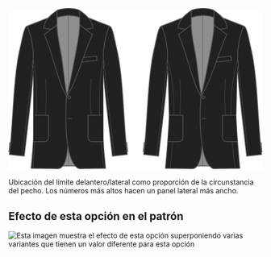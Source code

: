 ![Posición lateral frontal](sidefrontplacement.svg)

Ubicación del límite delantero/lateral como proporción de la circunstancia del pecho. Los números más altos hacen un panel lateral más ancho.

## Efecto de esta opción en el patrón

![Esta imagen muestra el efecto de esta opción superponiendo varias variantes que tienen un valor diferente para esta opción](jaeger\_sidefrontplacement\_sample.svg "Efecto de esta opción en el patrón")
